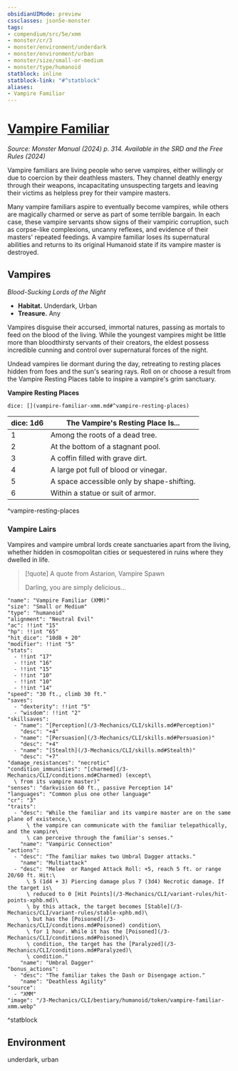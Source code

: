 ```yaml
---
obsidianUIMode: preview
cssclasses: json5e-monster
tags:
- compendium/src/5e/xmm
- monster/cr/3
- monster/environment/underdark
- monster/environment/urban
- monster/size/small-or-medium
- monster/type/humanoid
statblock: inline
statblock-link: "#^statblock"
aliases:
- Vampire Familiar
---
```

# [Vampire Familiar](3-Mechanics\CLI\bestiary\humanoid/vampire-familiar-xmm.md)
*Source: Monster Manual (2024) p. 314. Available in the <span title='Systems Reference Document (5.2)'>SRD</span> and the Free Rules (2024)*  

Vampire familiars are living people who serve vampires, either willingly or due to coercion by their deathless masters. They channel deathly energy through their weapons, incapacitating unsuspecting targets and leaving their victims as helpless prey for their vampire masters.

Many vampire familiars aspire to eventually become vampires, while others are magically charmed or serve as part of some terrible bargain. In each case, these vampire servants show signs of their vampiric corruption, such as corpse-like complexions, uncanny reflexes, and evidence of their masters' repeated feedings. A vampire familiar loses its supernatural abilities and returns to its original Humanoid state if its vampire master is destroyed.

## Vampires

*Blood-Sucking Lords of the Night*

- **Habitat.** Underdark, Urban  
- **Treasure.** Any  

Vampires disguise their accursed, immortal natures, passing as mortals to feed on the blood of the living. While the youngest vampires might be little more than bloodthirsty servants of their creators, the eldest possess incredible cunning and control over supernatural forces of the night.

Undead vampires lie dormant during the day, retreating to resting places hidden from foes and the sun's searing rays. Roll on or choose a result from the Vampire Resting Places table to inspire a vampire's grim sanctuary.

**Vampire Resting Places**

`dice: [](vampire-familiar-xmm.md#^vampire-resting-places)`

| dice: 1d6 | The Vampire's Resting Place Is... |
|-----------|-----------------------------------|
| 1 | Among the roots of a dead tree. |
| 2 | At the bottom of a stagnant pool. |
| 3 | A coffin filled with grave dirt. |
| 4 | A large pot full of blood or vinegar. |
| 5 | A space accessible only by shape-shifting. |
| 6 | Within a statue or suit of armor. |
^vampire-resting-places

### Vampire Lairs

Vampires and vampire umbral lords create sanctuaries apart from the living, whether hidden in cosmopolitan cities or sequestered in ruins where they dwelled in life.

> [!quote] A quote from Astarion, Vampire Spawn  
> 
> Darling, you are simply delicious...


```statblock
"name": "Vampire Familiar (XMM)"
"size": "Small or Medium"
"type": "humanoid"
"alignment": "Neutral Evil"
"ac": !!int "15"
"hp": !!int "65"
"hit_dice": "10d8 + 20"
"modifier": !!int "5"
"stats":
  - !!int "17"
  - !!int "16"
  - !!int "15"
  - !!int "10"
  - !!int "10"
  - !!int "14"
"speed": "30 ft., climb 30 ft."
"saves":
  - "dexterity": !!int "5"
  - "wisdom": !!int "2"
"skillsaves":
  - "name": "[Perception](/3-Mechanics/CLI/skills.md#Perception)"
    "desc": "+4"
  - "name": "[Persuasion](/3-Mechanics/CLI/skills.md#Persuasion)"
    "desc": "+4"
  - "name": "[Stealth](/3-Mechanics/CLI/skills.md#Stealth)"
    "desc": "+7"
"damage_resistances": "necrotic"
"condition_immunities": "[charmed](/3-Mechanics/CLI/conditions.md#Charmed) (except\
  \ from its vampire master)"
"senses": "darkvision 60 ft., passive Perception 14"
"languages": "Common plus one other language"
"cr": "3"
"traits":
  - "desc": "While the familiar and its vampire master are on the same plane of existence,\
      \ the vampire can communicate with the familiar telepathically, and the vampire\
      \ can perceive through the familiar's senses."
    "name": "Vampiric Connection"
"actions":
  - "desc": "The familiar makes two Umbral Dagger attacks."
    "name": "Multiattack"
  - "desc": "Melee  or Ranged Attack Roll: +5, reach 5 ft. or range 20/60 ft. Hit:\
      \ 5 (1d4 + 3) Piercing damage plus 7 (3d4) Necrotic damage. If the target is\
      \ reduced to 0 [Hit Points](/3-Mechanics/CLI/variant-rules/hit-points-xphb.md)\
      \ by this attack, the target becomes [Stable](/3-Mechanics/CLI/variant-rules/stable-xphb.md)\
      \ but has the [Poisoned](/3-Mechanics/CLI/conditions.md#Poisoned) condition\
      \ for 1 hour. While it has the [Poisoned](/3-Mechanics/CLI/conditions.md#Poisoned)\
      \ condition, the target has the [Paralyzed](/3-Mechanics/CLI/conditions.md#Paralyzed)\
      \ condition."
    "name": "Umbral Dagger"
"bonus_actions":
  - "desc": "The familiar takes the Dash or Disengage action."
    "name": "Deathless Agility"
"source":
  - "XMM"
"image": "/3-Mechanics/CLI/bestiary/humanoid/token/vampire-familiar-xmm.webp"
```
^statblock

## Environment

underdark, urban